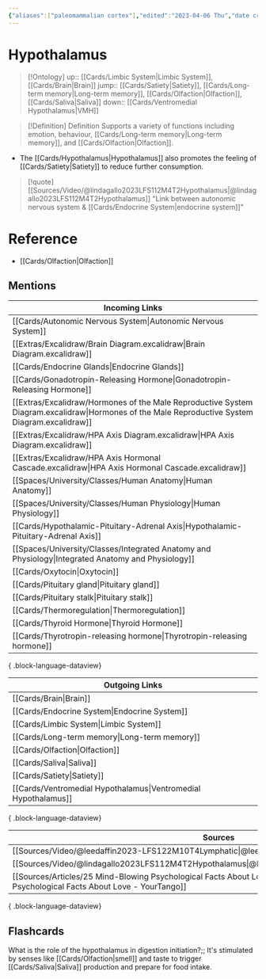 ```yaml
---
{"aliases":["paleomammalian cortex"],"edited":"2023-04-06 Thu","date created":"2022-11-30 Wed","dg-publish":true,"tags":["Uni/HBIO1010","Uni/LFS112","flashcards/LFS112"],"permalink":"/cards/hypothalamus/","dgPassFrontmatter":true}
---
```


# Hypothalamus

> [!Ontology]
> up:: [[Cards/Limbic System\|Limbic System]], [[Cards/Brain\|Brain]]
> jump:: [[Cards/Satiety\|Satiety]], [[Cards/Long-term memory\|Long-term memory]], [[Cards/Olfaction\|Olfaction]], [[Cards/Saliva\|Saliva]]
> down:: [[Cards/Ventromedial Hypothalamus\|VMH]]

> [!Definition] Definition
> Supports a variety of functions including emotion, behaviour, [[Cards/Long-term memory\|Long-term memory]], and [[Cards/Olfaction\|Olfaction]].

- The [[Cards/Hypothalamus\|Hypothalamus]] also promotes the feeling of [[Cards/Satiety\|Satiety]] to reduce further consumption.

> [!quote] [[Sources/Video/@lindagallo2023LFS112M4T2Hypothalamus\|@lindagallo2023LFS112M4T2Hypothalamus]]
> "Link between autonomic nervous system & [[Cards/Endocrine System\|endocrine system]]"

# Reference

- [[Cards/Olfaction\|Olfaction]]

## Mentions

| Incoming Links                                                                                                                                    |
| ------------------------------------------------------------------------------------------------------------------------------------------------- |
| [[Cards/Autonomic Nervous System\|Autonomic Nervous System]]                                                                                   |
| [[Extras/Excalidraw/Brain Diagram.excalidraw\|Brain Diagram.excalidraw]]                                                                       |
| [[Cards/Endocrine Glands\|Endocrine Glands]]                                                                                                   |
| [[Cards/Gonadotropin-Releasing Hormone\|Gonadotropin-Releasing Hormone]]                                                                       |
| [[Extras/Excalidraw/Hormones of the Male Reproductive System Diagram.excalidraw\|Hormones of the Male Reproductive System Diagram.excalidraw]] |
| [[Extras/Excalidraw/HPA Axis Diagram.excalidraw\|HPA Axis Diagram.excalidraw]]                                                                 |
| [[Extras/Excalidraw/HPA Axis Hormonal Cascade.excalidraw\|HPA Axis Hormonal Cascade.excalidraw]]                                               |
| [[Spaces/University/Classes/Human Anatomy\|Human Anatomy]]                                                                                     |
| [[Spaces/University/Classes/Human Physiology\|Human Physiology]]                                                                               |
| [[Cards/Hypothalamic-Pituitary-Adrenal Axis\|Hypothalamic-Pituitary-Adrenal Axis]]                                                             |
| [[Spaces/University/Classes/Integrated Anatomy and Physiology\|Integrated Anatomy and Physiology]]                                             |
| [[Cards/Oxytocin\|Oxytocin]]                                                                                                                   |
| [[Cards/Pituitary gland\|Pituitary gland]]                                                                                                     |
| [[Cards/Pituitary stalk\|Pituitary stalk]]                                                                                                     |
| [[Cards/Thermoregulation\|Thermoregulation]]                                                                                                   |
| [[Cards/Thyroid Hormone\|Thyroid Hormone]]                                                                                                     |
| [[Cards/Thyrotropin-releasing hormone\|Thyrotropin-releasing hormone]]                                                                         |

{ .block-language-dataview}

| Outgoing Links                                                    |
| ----------------------------------------------------------------- |
| [[Cards/Brain\|Brain]]                                         |
| [[Cards/Endocrine System\|Endocrine System]]                   |
| [[Cards/Limbic System\|Limbic System]]                         |
| [[Cards/Long-term memory\|Long-term memory]]                   |
| [[Cards/Olfaction\|Olfaction]]                                 |
| [[Cards/Saliva\|Saliva]]                                       |
| [[Cards/Satiety\|Satiety]]                                     |
| [[Cards/Ventromedial Hypothalamus\|Ventromedial Hypothalamus]] |

{ .block-language-dataview}

| Sources                                                                                                                                        |
| ---------------------------------------------------------------------------------------------------------------------------------------------- |
| [[Sources/Video/@leedaffin2023-LFS122M10T4Lymphatic\|@leedaffin2023-LFS122M10T4Lymphatic]]                                                  |
| [[Sources/Video/@lindagallo2023LFS112M4T2Hypothalamus\|@lindagallo2023LFS112M4T2Hypothalamus]]                                              |
| [[Sources/Articles/25 Mind-Blowing Psychological Facts About Love - YourTango\|25 Mind-Blowing Psychological Facts About Love - YourTango]] |

{ .block-language-dataview}

## Flashcards

What is the role of the hypothalamus in digestion initiation?;; It's stimulated by senses like [[Cards/Olfaction\|smell]] and taste to trigger [[Cards/Saliva\|Saliva]] production and prepare for food intake.
<!--SR:!2024-11-27,86,270-->